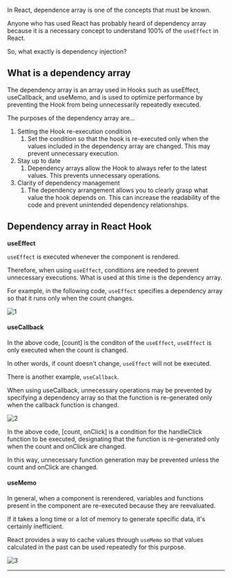In React, dependence array is one of the concepts that must be known. 

Anyone who has used React has probably heard of dependency array because it is a necessary concept to understand 100% of the `useEffect` in React.

So, what exactly is dependency injection?

## What is a dependency array
The dependency array is an array used in Hooks such as useEffect, useCallback, and useMemo, and is used to optimize performance by preventing the Hook from being unnecessarily repeatedly executed.

The purposes of the dependency array are...

1. Setting the Hook re-execution condition
	1. Set the condition so that the hook is re-executed only when the values included in the dependency array are changed. This may prevent unnecessary execution.
2. Stay up to date
	1. Dependency arrays allow the Hook to always refer to the latest values. This prevents unnecessary operations.
3. Clarity of dependency management
	1. The dependency arrangement allows you to clearly grasp what value the hook depends on. This can increase the readability of the code and prevent unintended dependency relationships.

## Dependency array in React Hook

**useEffect**

`useEffect` is executed whenever the component is rendered. 

Therefore, when using `useEffect`, conditions are needed to prevent unnecessary executions. What is used at this time is the dependency array.

For example, in the following code, `useEffect` specifies a dependency array so that it runs only when the count changes.

![1](https://github.com/jinscodes/Blog_nextJS/assets/87598134/745af611-4b4a-4efb-ba1d-9a4dff569086)

#### useCallback

In the above code, [count] is the conditon of the `useEffect`, `useEffect` is only executed when the count is changed.

In other words, if count doesn't change, `useEffect` will not be executed.

There is another example, `useCallback`. 

When using useCallback, unnecessary operations may be prevented by specifying a dependency array so that the function is re-generated only when the callback function is changed.

![2](https://github.com/jinscodes/Blog_nextJS/assets/87598134/1d84fac8-cd97-40e1-b3d0-3a4e02a8ec23)

In the above code, [count, onClick] is a condition for the handleClick function to be executed, designating that the function is re-generated only when the count and onClick are changed. 

In this way, unnecessary function generation may be prevented unless the count and onClick are changed.

#### useMemo
In general, when a component is rerendered, variables and functions present in the component are re-executed because they are reevaluated.

If it takes a long time or a lot of memory to generate specific data, it's certainly inefficient. 

React provides a way to cache values through `useMemo` so that values calculated in the past can be used repeatedly for this purpose.

![3](https://github.com/jinscodes/Blog_nextJS/assets/87598134/1770bdf2-8a68-4deb-8691-89017aead3be)

---
[](https://www.dhiwise.com/post/understanding-the-importance-of-the-useeffect-dependency-array-in-react)

[](https://devtrium.com/posts/dependency-arrays)

[](https://chamdom.blog/what-is-dependency-array/)